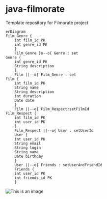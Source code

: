 # java-filmorate
Template repository for Filmorate project

```mermaid
erDiagram
Film_Genre {
    int film_id PK
    int genre_id PK
    }
    Film_Genre }o--o{ Genre : set
Genre {
    int genre_id PK
    String description
    }
    Film ||--o{ Film_Genre : set
Film {
    int film_id PK
    String name
    String description
    int duration
    Date date
    }
    Film ||--o{ Film_Respect:setFilmId
Film_Respect {
    int film_id PK
    int user_id PK
    }
    Film_Respect ||--o{ User : setUserId
    User {
    int user_id PK
    String email
    String login
    String name
    Date birthday
    }
    User ||--o{ Friends : setUserAndFriendId
    Friends {
    int user_id PK
    int friends_id PK
    }
```
![This is an image](scr/main/resources/scheme.png)